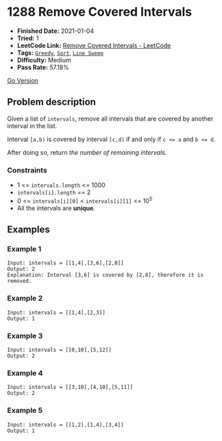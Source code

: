 # 1288 Remove Covered Intervals

- **Finished Date:** 2021-01-04
- **Tried:** 1
- **LeetCode Link:** [Remove Covered Intervals - LeetCode](https://leetcode.com/problems/remove-covered-intervals/)
- **Tags:** [`Greedy`](https://leetcode.com/tag/greedy/), [`Sort`](https://leetcode.com/tag/sort/), [`Line Sweep`](https://leetcode.com/tag/line-sweep/)
- **Difficulty:** Medium
- **Pass Rate:** 57.18%

[Go Version](../Go/1288_Remove_Covered_Intervals/main.go)

## Problem description

Given a list of `intervals`, remove all intervals that are covered by another interval in the list.

Interval `[a,b)` is covered by interval `[c,d)` if and only if `c <= a` and `b <= d`.

After doing so, return *the number of remaining intervals*.

### Constraints

- 1 <= `intervals.length` <= 1000
- `intervals[i].length` == 2
- 0 <= `intervals[i][0]` < `intervals[i][1]` <= 10<sup>5</sup>
- All the intervals are **unique**.

## Examples

### Example 1

```
Input: intervals = [[1,4],[3,6],[2,8]]
Output: 2
Explanation: Interval [3,6] is covered by [2,8], therefore it is removed.
```

### Example 2

```
Input: intervals = [[1,4],[2,3]]
Output: 1
```

### Example 3

```
Input: intervals = [[0,10],[5,12]]
Output: 2
```

### Example 4

```
Input: intervals = [[3,10],[4,10],[5,11]]
Output: 2
```

### Example 5

```
Input: intervals = [[1,2],[1,4],[3,4]]
Output: 1
```
